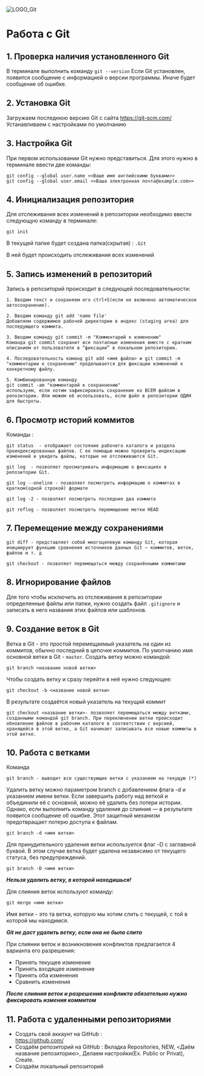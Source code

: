  ![LOGO_Git](LOGO_Git.png)
 # Работа с Git

 ## 1. Проверка наличия установленного Git

 В терминале выполнить команду `git --version`
 Если Git установлен, появится сообщение с информацией о версии программы. Иначе будет сообщение об ошибке.

 ## 2. Установка Git
 Загружаем последнюю версию Git с сайта
 https://git-scm.com/
 Устанавливаем с настройками по умолчанию

 ## 3. Настройка Git
 При первом использовании Git нужно представиться. Для этого нужно в терминале ввести две команды:
 ```
 git config --global user.name <<Ваше имя английскими буквами>>
 git config --global user.email <<Ваша электронная почта@example.com>>
 ```
 
 ## 4. Инициализация репозитория
 Для отслеживания всех изменений в репозитории необходимо ввести следующую команду в терминале:
 ``` 
 git init 
 ```
 В текущей папке будет создана папка(скрытая) :
`.Git`

В ней будет происходить отслеживания всех изменений
 
 ## 5. Запись изменений в репозиторий
 Запись в репозиторий происходит в следующей последовательности:
 ``` 
 1. Вводим текст и сохраняем его ctrl+S(если не включено автоматическое автосохранение).

 2. Вводим команду git add 'name file' 
 Добавляем содержимое рабочей директории в индекс (staging area) для последующего коммита.

 3. Вводим команду git commit -m "Комментарий к изменению"
 Команда git commit сохранит все поэтапные изменения вместе с кратким описанием от пользователя в “фиксации” в локальном репозитории.

 4. Последовательность команд git add <имя файла> и git commit -m "комментарии к сохранению" проделывается для фиксации изменений к конкретному файлу.

 5. Комбинированную команду 
 git commit -am "комментарий к сохраннению" 
 используем, если хотим зафиксировать сохранение ко ВСЕМ файлам в репозитории. Или можем её использовать, если файл в репозитории ОДИН для быстроты.
 ```
 ## 6. Просмотр историй коммитов
 Команды :
 ```
 git status  - отображает состояние рабочего каталога и раздела проиндексированных файлов. С ее помощью можно проверить индексацию изменений и увидеть файлы, которые не отслеживаются Git.

 git log  - позволяет просматривать информацию о фиксациях в репозитории Git. 

 git log --oneline - позволяет посмотреть информацию о коммитах в кратком(одной строкой) формате

 git log -2 - позволяет посмотреть последние два коммита

 git reflog - позволяет посмотреть перемещение метки HEAD
 ```
 ## 7. Перемещение между сохранениями
 ```
 git diff - представляет собой многоцелевую команду Git, которая инициирует функцию сравнения источников данных Git — коммитов, веток, файлов и т. д

 git checkout - позволяет перемещаться между сохранёнными коммитами
 
 ```
 ## 8. Игнорирование файлов
 Для того чтобы исключить из отслеживания в  репозитории определенные файлы или папки, нужно создать файл `.gitignore` и записать в него названия этих файлов или шаблонов.

 ## 9. Создание веток в Git
 Ветка в Git - это простой перемещаемый указатель на один из коммитов, обычно последний в цепочке коммитов.
 По умолчанию имя основной ветки в Git - ` master `. 
 Создать ветку можно командой:
 ```
 git branch <название новой ветки>
 ```
 Чтобы создать ветку и сразу перейти в неё нужно следующее:
 ```
 git checkout -b <название новой ветки>
 ```
 В результате создаётся новый указатель на текущий коммит
```
git checkout <название ветки>- позволяет перемещаться между ветками, созданными командой git branch. При переключении ветки происходит обновление файлов в рабочем каталоге в соответствии с версией, хранящейся в этой ветке, а Git начинает записывать все новые коммиты в этой ветке.
```
## 10. Работа с ветками
Команда
```
git branch - выводит все существующие ветки с указанием на текущую (*)
```
Удалить ветку можно параметром branch с добавлением флага -d и указанием имени ветки. Если завершить работу над веткой и объединили её с основной, можно её удалить без потери истории. Однако, если выполнить команду удаления до слияния — в результате появится сообщение об ошибке. Этот защитный механизм предотвращает потерю доступа к файлам.
```
git branch -d <имя ветки>
```
Для принудительного удаления ветки используется флаг -D с заглавной буквой. В этом случае ветка будет удалена независимо от текущего статуса, без предупреждений.
```
git branch -D <имя ветки>
```
***Нельзя удалить ветку, в которой находишься!***

Для слияния веток используют команду:
``` 
git merge <имя ветки>
```
Имя ветки - это та ветка, которую мы хотим слить с текущей, с той в которой мы находимся.

***Git не даст удалить ветку, если она не была слита***

При слиянии веток и возникновения конфликтов предлагается 4 варианта его разрешения:

 * Принять текущее изменение
 * Принять входящее изменение
 * Принять оба изменения
 * Сравнить изменения

 ***После слияния веток и разрешения конфликта обязательно нужно фиксировать измения коммитом***

## 11. Работа с удаленными репозиториями
 * Создать свой аккаунт на GitHub :  
 <https://github.com/>
 * Создаём репозиторий на GitHub : Вкладка Repositories, NEW, <Даём название репозиторию>, Делаем настройки(Ex. Public or Privat), Create.
 * Создаём локальный репозиторий